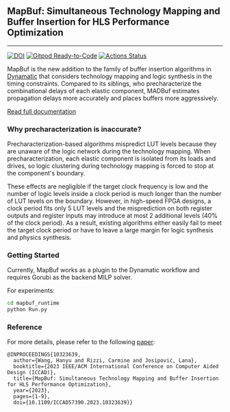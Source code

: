## MapBuf: Simultaneous Technology Mapping and Buffer Insertion for HLS Performance Optimization
---

[![DOI](https://zenodo.org/badge/598144740.svg)](https://zenodo.org/badge/latestdoi/598144740)
[![Gitpod Ready-to-Code](https://img.shields.io/badge/Gitpod-Ready--to--Code-blue?logo=gitpod)](https://gitpod.io/#https://github.com/Nozidoali/MADBuf.git)
[![Actions Status](https://github.com/Nozidoali/MADBuf/workflows/linux/badge.svg)](https://github.com/Nozidoali/MADBuf/actions)


MapBuf is the new addition to the family of buffer insertion algorithms in [Dynamatic](https://dynamatic.epfl.ch/) that considers technology mapping and logic synthesis in the timing constraints. Compared to its siblings, who precharacterize the combinational delays of each elastic component, MADBuf estimates propagation delays more accurately and places buffers more aggressively.

[Read full documentation](https://mapbuf.readthedocs.io/en/latest/)

### Why precharacterization is inaccurate?

Precharacterization-based algorithms mispredict LUT levels because they are unaware of the logic network during the technology mapping. When precharacterization, each elastic component is isolated from its loads and drives, so logic clustering during technology mapping is forced to stop at the component's boundary.

These effects are negligible if the target clock frequency is low and the number of logic levels inside a clock period is much longer than the number of LUT levels on the boundary. However, in high-speed FPGA designs, a clock period fits only 5 LUT levels and the misprediction on both register outputs and register inputs may introduce at most 2 additional levels (40% of the clock period). As a result, existing algorithms either easily fail to meet the target clock period or have to leave a large margin for logic synthesis and physics synthesis.

### Getting Started

Currently, MapBuf works as a plugin to the Dynamatic workflow and requires Gorubi as the backend MILP solver.

For experiments:

```sh
cd mapbuf_runtime
python Run.py
```

### Reference

For more details, please refer to the following [paper](https://dynamo.ethz.ch/wp-content/uploads/sites/22/2024/04/Wang_ICCAD23_MapBuf.pdf):

```
@INPROCEEDINGS{10323639,
  author={Wang, Hanyu and Rizzi, Carmine and Josipović, Lana},
  booktitle={2023 IEEE/ACM International Conference on Computer Aided Design (ICCAD)}, 
  title={MapBuf: Simultaneous Technology Mapping and Buffer Insertion for HLS Performance Optimization}, 
  year={2023},
  pages={1-9},
  doi={10.1109/ICCAD57390.2023.10323639}}
```